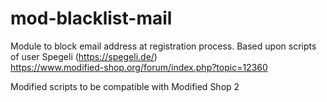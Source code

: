 # mod-blacklist-mail

Module to block email address at registration process.
Based upon scripts of user Spegeli (https://spegeli.de/) <br/>
https://www.modified-shop.org/forum/index.php?topic=12360

Modified scripts to be compatible with Modified Shop 2
